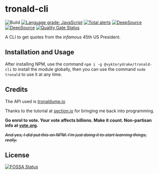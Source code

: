 # tronald-cli

![Build](https://github.com/VyktoryDrake/tronald-cli/workflows/Build/badge.svg)
[![Language grade: JavaScript](https://img.shields.io/lgtm/grade/javascript/g/VyktoryDrake/tronald-cli.svg?logo=lgtm&logoWidth=18)](https://lgtm.com/projects/g/VyktoryDrake/tronald-cli/context:javascript)
[![Total alerts](https://img.shields.io/lgtm/alerts/g/VyktoryDrake/tronald-cli.svg?logo=lgtm&logoWidth=18)](https://lgtm.com/projects/g/VyktoryDrake/tronald-cli/alerts/)
[![DeepSource](https://deepsource.io/gh/VyktoryDrake/tronald-cli.svg/?label=active+issues&show_trend=true)](https://deepsource.io/gh/VyktoryDrake/tronald-cli/?ref=repository-badge)
[![DeepSource](https://deepsource.io/gh/VyktoryDrake/tronald-cli.svg/?label=resolved+issues&show_trend=true)](https://deepsource.io/gh/VyktoryDrake/tronald-cli/?ref=repository-badge)
[![Quality Gate Status](https://sonarcloud.io/api/project_badges/measure?project=VyktoryDrake_tronald-cli&metric=alert_status)](https://sonarcloud.io/dashboard?id=VyktoryDrake_tronald-cli)

A CLI to get quotes from the *infamous* 45th US President.

## Installation and Usage

After installing NPM, use the command ``npm i -g @vyktorydrake/tronald-cli`` to install the module globally, then you can use the command ``node tronald`` to use it at any time.

## Credits

The API used is [tronaldump.io](https://www.tronalddump.io/)

Thanks to the tutorial at [section.io](https://www.section.io/engineering-education/create-a-nodejs-cli/) for bringing me back into programming.

**Go enrol to vote. Your vote affects billions. Make it count. Non-partisan info at [vote.org](https://vote.org).**

*~~And yes, I did put this on NPM. I'm just doing it to start learning things, really.~~*

## License

[![FOSSA Status](https://app.fossa.com/api/projects/git%2Bgithub.com%2FVyktoryDrake%2Ftronald-cli.svg?type=large)](https://app.fossa.com/projects/git%2Bgithub.com%2FVyktoryDrake%2Ftronald-cli?ref=badge_large)
